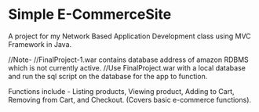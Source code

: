 # Simple E-CommerceSite
A project for my Network Based Application Development class using MVC Framework in Java.

//Note-
//FinalProject-1.war contains database address of amazon RDBMS which is not currently active.
//Use FinalProject.war with a local database and run the sql script on the database for the app to function.

Functions include - Listing products, Viewing product, Adding to Cart, Removing from Cart, and Checkout. (Covers basic e-commerce functions). 
